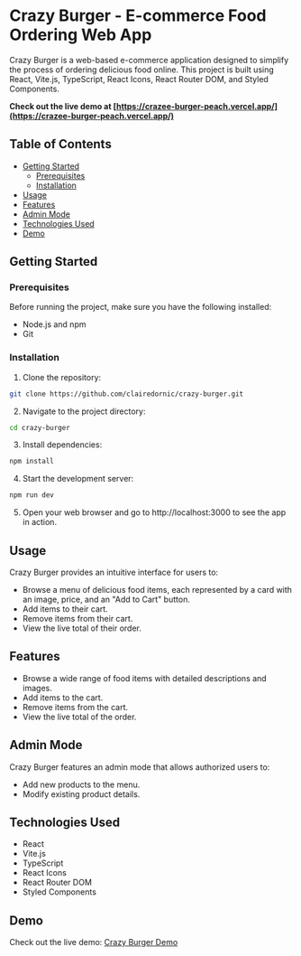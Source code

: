# Crazy Burger - E-commerce Food Ordering Web App

Crazy Burger is a web-based e-commerce application designed to simplify the process of ordering delicious food online. This project is built using React, Vite.js, TypeScript, React Icons, React Router DOM, and Styled Components.

**Check out the live demo at [https://crazee-burger-peach.vercel.app/](https://crazee-burger-peach.vercel.app/)**

## Table of Contents

- [Getting Started](#getting-started)
  - [Prerequisites](#prerequisites)
  - [Installation](#installation)
- [Usage](#usage)
- [Features](#features)
- [Admin Mode](#admin-mode)
- [Technologies Used](#technologies-used)
- [Demo](#demo)

## Getting Started

### Prerequisites

Before running the project, make sure you have the following installed:

- Node.js and npm
- Git

### Installation

1. Clone the repository:

```bash
git clone https://github.com/clairedornic/crazy-burger.git
```

2. Navigate to the project directory:

```bash
cd crazy-burger
```
3. Install dependencies:

```bash
npm install
```
4. Start the development server:

```bash
npm run dev
```

5. Open your web browser and go to http://localhost:3000 to see the app in action.
## Usage

Crazy Burger provides an intuitive interface for users to:

- Browse a menu of delicious food items, each represented by a card with an image, price, and an "Add to Cart" button.
- Add items to their cart.
- Remove items from their cart.
- View the live total of their order.

## Features

- Browse a wide range of food items with detailed descriptions and images.
- Add items to the cart.
- Remove items from the cart.
- View the live total of the order.

## Admin Mode

Crazy Burger features an admin mode that allows authorized users to:

- Add new products to the menu.
- Modify existing product details.
## Technologies Used

- React
- Vite.js
- TypeScript
- React Icons
- React Router DOM
- Styled Components

## Demo

Check out the live demo: [Crazy Burger Demo](https://crazee-burger-peach.vercel.app/)

